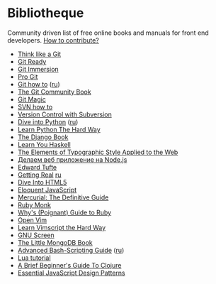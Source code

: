 # Bibliotheque

Community driven list of free online books and manuals for front end developers. [How to contribute?](https://github.com/miripiruni/frontdesk/wiki/How-to-contribute)

*   [Think like a Git](http://think-like-a-git.net/)
*   [Git Ready](http://gitready.com/)
*   [Git Immersion](http://gitimmersion.com/)
*   [Pro Git](http://progit.org/book/)
*   [Git how to](http://githowto.com/) ([ru](http://githowto.com/ru))
*   [The Git Community Book](http://book.git-scm.com/)
*   [Git Magic](http://www-cs-students.stanford.edu/~blynn/gitmagic/)
*   [SVN how to](http://svnhowto.com/)
*   [ Version Control with Subversion](http://svnbook.red-bean.com/index.en.html)
*   [Dive into Python](http://www.diveintopython.net/toc/index.html) ([ru](http://diveinto.python.ru/toc.html))
*   [Learn Python The Hard Way](http://learnpythonthehardway.org/)
*   [The Django Book](http://www.djangobook.com/en/2.0/)
*   [Learn You Haskell](http://learnyouahaskell.com/chapters)
*   [The Elements of Typographic Style Applied to the Web](http://webtypography.net/toc/)
*   [Делаем веб приложение на Node.js](http://nodeguide.ru/doc/dailyjs-nodepad/#)
*   [Edward Tufte](http://edwardtufte.ru/)
*   [Getting Real](http://gettingreal.37signals.com/) [ru](http://gettingreal.37signals.com/GR_rus.php#ch01)
*   [Dive Into HTML5](http://diveinto.html5doctor.com/)
*   [Eloquent JavaScript](http://eloquentjavascript.net/contents.html)
*   [Mercurial: The Definitive Guide](http://hgbook.red-bean.com/read/)
*   [Ruby Monk](http://rubymonk.com/)
*   [Why's (Poignant) Guide to Ruby](http://mislav.uniqpath.com/poignant-guide/)
*   [Open Vim](http://www.openvim.com/)
*   [Learn Vimscript the Hard Way](http://learnvimscriptthehardway.stevelosh.com/)
*   [GNU Screen](http://xgu.ru/wiki/Man:screen)
*   [The Little MongoDB Book](http://express-js.ru/mongo-book/index.html)
*   [Advanced Bash-Scripting Guide](http://tldp.org/LDP/abs/html/) ([ru](http://www.opennet.ru/docs/RUS/bash_scripting_guide/))
*   [Lua tutorial](http://luatut.com/)
*   [A Brief Beginner's Guide To Clojure](http://www.unexpected-vortices.com/clojure/brief-beginners-guide/index.html)
*   [Essential JavaScript Design Patterns](http://addyosmani.com/resources/essentialjsdesignpatterns/book/)
